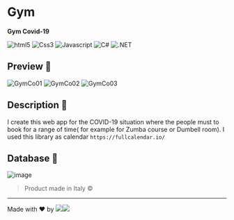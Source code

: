 # Gym 
**Gym Covid-19**  


   <img alt="html5" src="https://img.shields.io/badge/-HTML5-E34F26?style=flat-square&logo=html5&logoColor=white" /> <img alt="Css3" src="https://img.shields.io/badge/-CSS3-00FF00?style=flat-square&logo=css3&logoColor=brown" />
  <img alt="Javascript" src="https://img.shields.io/badge/-Javascript-ADD8E6?style=flat-square&logo=javascript&logoColor=black" />
  <img alt="C#" src="https://img.shields.io/badge/-csharp-blue?style=flat-square&logo=csharp&logoColor=white" />
  <img alt=".NET" src="https://img.shields.io/badge/-.NET-ADD8E5?style=flat-square&logo=.net&logoColor=black" />

## Preview 📌
![GymCo01](https://user-images.githubusercontent.com/45575898/132345695-3aec905e-4716-4577-97bc-69d296aee91b.PNG)
![GymCo02](https://user-images.githubusercontent.com/45575898/132345707-1952a128-7788-4814-b14c-9ace6c74583b.PNG)
![GymCo03](https://user-images.githubusercontent.com/45575898/132345720-8a5ea899-2ab3-4e1e-9b72-bfe48cf92af8.PNG)


## Description 📌
I  create this web app for the COVID-19 situation where the people must to book for a range of time( for example for Zumba course or Dumbell room).
I used this library as calendar `https://fullcalendar.io/`


## Database 📌
![image](https://user-images.githubusercontent.com/45575898/132344425-d0cfcdee-a8bf-46cc-9487-3258e911ba4a.png)

> Product made in Italy ©
-----------------------------------------------------------------------------------------------------------------------------------------------------------------------------------
Made with ❤ by ![](https://img.shields.io/badge/luca-informational?style=flat&logo=#DD0031&logoColor=white&color=2bbc8a)![](https://img.shields.io/badge/Imbalzano-informational?style=flat&logo=&logoColor=white&color=2bbc8a)


